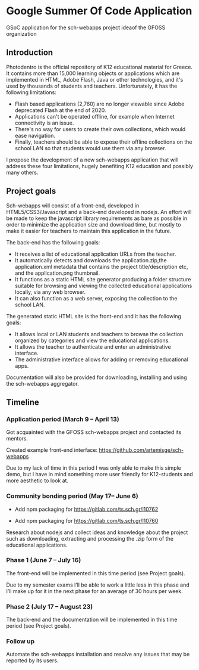 # Google Summer Of Code Application

GSoC application for the sch-webapps project ideaof the GFOSS organization

## Introduction

Photodentro is the official repository of K12 educational material for Greece. It contains more
than 15,000 learning objects or applications which are implemented in HTML, Adobe Flash,
Java or other technologies, and it's used by thousands of students and teachers.
Unfortunately, it has the following limitations:

- Flash based applications (2,760) are no longer viewable since Adobe deprecated
Flash at the end of 2020.
- Applications can't be operated offline, for example when Internet connectivity is an
issue.
- There's no way for users to create their own collections, which would ease
navigation.
- Finally, teachers should be able to expose their offline collections on the school LAN
so that students would use them via any browser.


I propose the development of a new sch-webapps application that will address these four limitations, hugely benefiting K12 education and possibly many others.

## Project goals

Sch-webapps will consist of a front-end, developed in HTML5/CSS3/Javascript and a back-end developed in nodejs. An effort will be made to keep the javascript library requirements as bare as possible in order to minimize the application size and download
time, but mostly to make it easier for teachers to maintain this application in the future.

The back-end has the following goals:

- It receives a list of educational application URLs from the teacher.
- It automatically detects and downloads the application.zip,the application.xml metadata that contains the project title/description etc, and the application.png thumbnail.
- It functions as a static HTML site generator producing a folder structure suitable for browsing and viewing the collected educational applications locally, via any web browser.
- It can also function as a web server, exposing the collection to the school LAN.


The generated static HTML site is the front-end and it has the following goals:
- It allows local or LAN students and teachers to browse the collection organized by categories and view the educational applications.
- It allows the teacher to authenticate and enter an administrative interface.
- The administrative interface allows for adding or removing educational apps.

Documentation will also be provided for downloading, installing and using the sch-webapps aggregator.

## Timeline

### Application period (March 9 – April 13)

Got acquainted with the GFOSS sch-webapps project and contacted its mentors.

Created example front-end interface: https://github.com/artemisge/sch-webapps

Due to my lack of time in this period I was only able to make this simple demo, but I have in mind something more user friendly for K12-students and more aesthetic to look at.

### Community bonding period (May 17– June 6)

- Add npm packaging for https://gitlab.com/ts.sch.gr/l10762

- Add npm packaging for https://gitlab.com/ts.sch.gr/l10760

Research about nodejs and collect ideas and knowledge about the project such as downloading, extracting and processing the .zip form of the educational applications.


### Phase 1 (June 7 – July 16)

The front-end will be implemented in this time period (see Project goals).

Due to my semester exams I’ll be able to work a little less in this phase and I’ll make up for it in the next phase for an average of 30 hours per week.

### Phase 2 (July 17 – August 23)

The back-end and the documentation will be implemented in this time period (see Project goals).

### Follow up

Automate the sch-webapps installation and resolve any issues that may be reported by its users.


